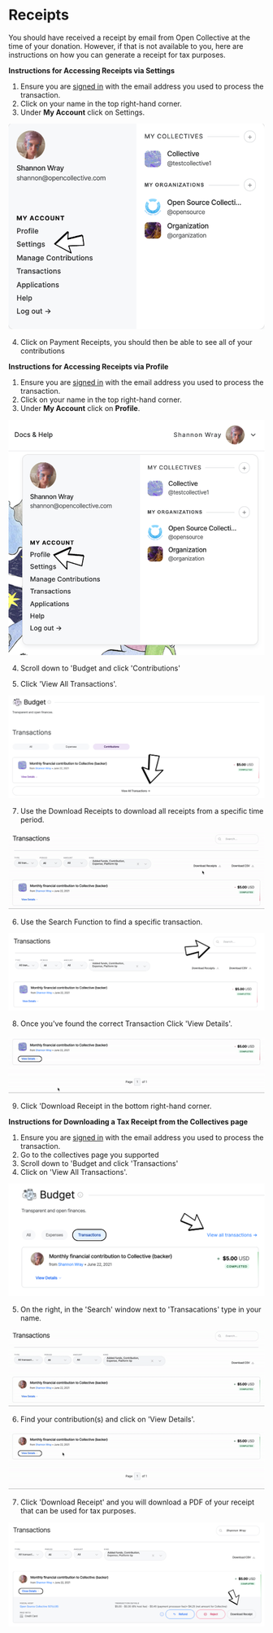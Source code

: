 # Receipts

You should have received a receipt by email from Open Collective at the time of your donation. However, if that is not available to you, here are instructions on how you can generate a receipt for tax purposes.

**Instructions for Accessing Receipts via Settings** 

1. Ensure you are [signed in](https://opencollective.com/signin?next=%2F) with the email address you used to process the transaction.
2. Click on your name in the top right-hand corner. 
3. Under **My Account** click on Settings. 

![](../.gitbook/assets/financial_contributions_receipts_settings_2021-06-17.png)

4. Click on Payment Receipts, you should then be able to see all of your contributions 

**Instructions for Accessing Receipts via Profile** 

1. Ensure you are [signed in](https://opencollective.com/signin?next=%2F) with the email address you used to process the transaction.
2. Click on your name in the top right-hand corner. 
3. Under **My Account** click on **Profile**. 

![](../.gitbook/assets/financial_contributors_receipts_profile_2021-06-22%20%281%29%20%281%29.png)

4.  Scroll down to 'Budget and click 'Contributions'

5. Click 'View All Transactions'. 

![](../.gitbook/assets/financial_contributors_receipts_transactions_2021-06-22.png)

7. Use the Download Receipts to download all receipts from a specific time period.

![](../.gitbook/assets/financial_contributors_receipts_download_receipts_2021-06-22%20%283%29%20%283%29%20%283%29.gif)

6. Use the Search Function to find a specific transaction.

![](../.gitbook/assets/financial_contributiors_receipts_searc-h_2021-06-22%20%282%29.png)

8. Once you've found the correct Transaction Click 'View Details'. 

![](../.gitbook/assets/financial_contributors_receipts_show_details_2021-06-22.gif)

9. Click 'Download Receipt in the bottom right-hand corner. 

**Instructions for Downloading a Tax Receipt from the Collectives page**  

1. Ensure you are [signed in](https://opencollective.com/signin?next=%2F) with the email address you used to process the transaction.
2. Go to the collectives page you supported
3. Scroll down to 'Budget and click 'Transactions'
4. Click on 'View All Transactions'.

![](../.gitbook/assets/financial_contributors_receipts_viewtransactions_2021-06-22.png)

5. On the right, in the 'Search' window next to 'Transacations' type in your name.

![](../.gitbook/assets/financial_contributors_receipts_search_2021-06-22.gif)

6. Find your contribution\(s\) and click on 'View Details'. 

![](../.gitbook/assets/financialcontributors_receipts_viewdetails_2021-06-22.gif)

7. Click 'Download Receipt' and you will download a PDF of your receipt that can be used for tax purposes. 

![](../.gitbook/assets/financialcontributors_receipts_download_2021-06-22.png)

